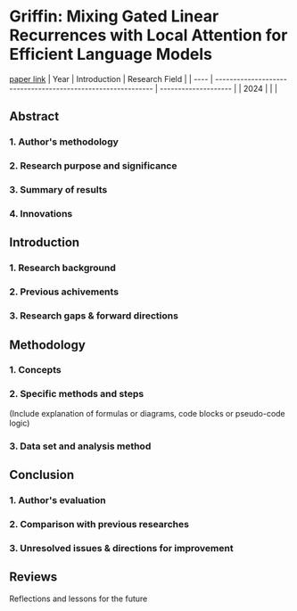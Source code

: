 # Griffin: Mixing Gated Linear Recurrences with Local Attention for Efficient Language Models
[paper link](https://arxiv.org/pdf/2402.19427.pdf) 
| Year | Introduction                                                         | Research Field                 |
| ---- | ------------------------------------------------------------ | -------------------- |
| 2024 |          |           |

## Abstract
### 1. Author's methodology 

### 2. Research purpose and significance

### 3. Summary of results 

### 4. Innovations

## Introduction
### 1. Research background 

### 2. Previous achivements

### 3. Research gaps & forward directions 

## Methodology
### 1. Concepts

### 2. Specific methods and steps
(Include explanation of formulas or diagrams, code blocks or pseudo-code logic)

### 3. Data set and analysis method

## Conclusion
### 1. Author's evaluation

### 2. Comparison with previous researches

### 3. Unresolved issues & directions for improvement

## Reviews
Reflections and lessons for the future

